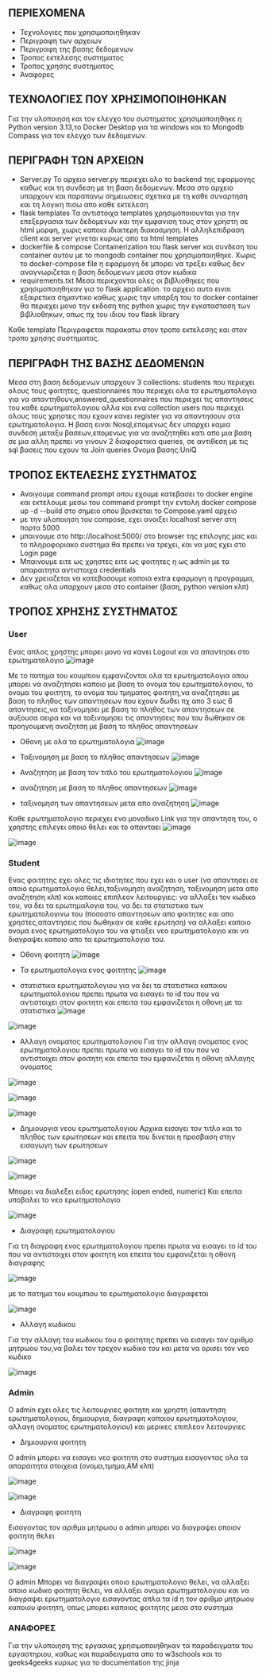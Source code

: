 
## ΠΕΡΙΕΧΟΜΕΝΑ
* Τεχνολογιες που χρησιμοποιηθηκαν
* Περιγραφη των αρχειων
* Περιγραφη της βασης δεδομενων
* Τροπος εκτελεσης συστηματος
* Τροπος χρησης συστηματος
* Αναφορες

## ΤΕΧΝΟΛΟΓΙΕΣ ΠΟΥ ΧΡΗΣΙΜΟΠΟΙΗΘΗΚΑΝ
Για την υλοποιηση και τον ελεγχο του συστηματος χρησιμοποιηθηκε η Python version 3.13,το Docker Desktop για τα windows και το Mongodb Compass για τον ελεγχο των δεδομενων.

## ΠΕΡΙΓΡΑΦΗ ΤΩΝ ΑΡΧΕΙΩΝ
* Server.py
  Το αρχειο server.py περιεχει ολο το backend της εφαρμογης καθως και τη συνδεση με τη βαση δεδομενων. Μεσα στο αρχειο υπαρχουν και παραπανω σημειωσεις σχετικα με τη καθε συναρτηση και τη λογικη πισω απο καθε εκτελεση
* flask templates
  Τα αντιστοιχα templates χρησιμοποιουνται για την επεξεργασια των δεδομενων και την εμφανιση τους στον χρηστη σε html μορφη, χωρις καποια ιδιαιτερη διακοσμηση. Η αλληλεπιδραση client και server γινεται κυριως απο τα html templates
* dockerfile & compose
  Containerization του flask server και συνδεση του container αυτου με το mongodb container που χρησιμοποιηθηκε. Χωρις το docker-compose file η εφαρμογη δε μπορει να τρεξει καθως δεν αναγνωριζεται η βαση δεδομενων μεσα στον κωδικα
* requirements.txt
  Μεσα περιεχονται ολες οι βιβλιοθηκες που χρησιμοποιηθηκαν για το flask application. το αρχειο αυτο ειναι εξαιρετικα σημαντικο καθως χωρις την υπαρξη του το docker container θα περιεχει μονο την εκδοση της python χωρις την εγκατασταση των βιβλιοθηκων, οπως πχ του ιδιου του flask library

Καθε template Περιγραφεται παρακατω στον τροπο εκτελεσης και στον τροπο χρησης συστηματος.


## ΠΕΡΙΓΡΑΦΗ ΤΗΣ ΒΑΣΗΣ ΔΕΔΟΜΕΝΩΝ
Μεσα στη βαση δεδομενων υπαρχουν 3 collections: students που περιεχει ολους τους φοιτητες, questionnaires που περιεχει ολα τα ερωτηματολογια για να απαντηθουν,answered_questionnaires που περιεχει τις απαντησεις του καθε ερωτηματολογιου αλλα και ενα collection users που περιεχει ολους τους χρηστες που εχουν κανει register για να απαντησουν στα ερωτηματολογια. Η βαση ειναι Nosql,επομενως δεν υπαρχει καμια συνδεση μεταξυ βασεων,επομενως για να αναζητηθει κατι απο μια βαση σε μια αλλη πρεπει να γινουν 2 διαφορετικα queries, σε αντιθεση με τις sql βασεις που εχουν τα Join queries
Ονομα βασης:UniQ

## ΤΡΟΠΟΣ ΕΚΤΕΛΕΣΗΣ ΣΥΣΤΗΜΑΤΟΣ
* Ανοιγουμε command prompt οπου εχουμε κατεβασει το docker engine και εκτελουμε μεσω του command prompt την εντολη docker compose up -d --build στο σημειο οπου βρισκεται το Compose.yaml αρχειο
* με την υλοποιηση του compose, εχει ανοιξει localhost server στη πορτα 5000
* μπαινουμε στο http://localhost:5000/ στο browser της επιλογης μας και το πληροφοριακο συστημα θα πρεπει να τρεχει, και να μας εχει στο Login page
* Μπαινουμε ειτε ως χρηστες ειτε ως φοιτητες η ως admin με τα απαραιτητα αντιστοιχα credentials
* Δεν χρειαζεται να κατεβασουμε καποια extra εφαρμογη η προγραμμα, καθως ολα υπαρχουν μεσα στο container (βαση, python version κλπ)

## ΤΡΟΠΟΣ ΧΡΗΣΗΣ ΣΥΣΤΗΜΑΤΟΣ

### User
Ενας απλος χρηστης μπορει μονο να κανει Logout και να απαντησει στο ερωτηματολογιο
![image](https://github.com/user-attachments/assets/d545ca20-a4f1-4b62-9132-41eff69d763e)


Με το πατημα του κουμπιου εμφανιζονται ολα τα ερωτηματολογια οπου μπορει να αναζητησει καποιο με βαση το ονομα του ερωτηματολογιου, το ονομα του φοιτητη, το ονομα του τμηματος φοιτητη,να αναζητησει με βαση το πληθος των απαντησεων που εχουν δωθει πχ απο 3 εως 6 απαντησεις,να ταξινομησει με βαση το πληθος των απαντησεων σε αυξουσα σειρα και να ταξινομησει τις απαντησεις που του δωθηκαν σε προηγουμενη αναζητση με βαση το πληθος απαντησεων

* Οθονη με ολα τα ερωτηματολογια
 ![image](https://github.com/user-attachments/assets/7e723ba6-15c7-4fc7-89ee-bd486351f57a)

* Ταξινομηση με βαση το πληθος απαντησεων 
![image](https://github.com/user-attachments/assets/0740ebe8-3c1b-45fe-a7f0-5287faf80125)

* Αναζητηση με βαση τον τιτλο του ερωτηματολογιου
![image](https://github.com/user-attachments/assets/43b9fc64-53e7-48ce-931f-53402d029f75)

* αναζητηση με βαση το πληθος απαντησεων
![image](https://github.com/user-attachments/assets/30739ab2-87f0-43bd-8ecb-252e2dcc9d00)

* ταξινομηση των απαντησεων μετα απο αναζητηση
![image](https://github.com/user-attachments/assets/dcbecfc6-3fa7-4e27-a299-70e57f6c3c82)

Καθε ερωτηματολογιο περιεχει ενα μοναδικο Link για την απαντηση του, ο χρηστης επιλεγει οποιο θελει και το απανταει
![image](https://github.com/user-attachments/assets/a0d78c3a-6a6f-4ba2-92b7-104e4cc5c14c)

![image](https://github.com/user-attachments/assets/b1c75c22-410b-4e8f-a2b4-68c7b783210e)

### Student 
Ενας φοιτητης εχει ολες τις ιδιοτητες που εχει και ο user (να απαντησει σε οποιο ερωτηματολογιο θελει,ταξινομηση αναζητηση, ταξινομηση μετα απο αναζητηση κλπ) και καποιες επιπλεον λειτουργιες:
να αλλαξει τον κωδικο του, να δει τα ερωτημαλογια του, να δει τα στατιστικα των ερωτηματολογινω του (ποσοστο απαντησεων απο φοιτητες και απο χρηστες,απαντησεις που δωθηκαν σε καθε ερωτηση) να αλλαξει καποιο ονομα ενος ερωτηματολογιο του να φτιαξει νεο ερωτηματολογιο και να διαγραψει καποιο απο τα ερωτηματολογια του.

* Οθονη φοιτητη
![image](https://github.com/user-attachments/assets/cb21cdc8-44cb-44d2-8ad0-084dd253f824)

* Τα ερωτηματολογια ενος φοιτητης
![image](https://github.com/user-attachments/assets/6807c03b-89d9-4c14-b800-5941d17ca0e9)

* στατιστικα ερωτηματολογιου
για να δει τα στατιστικα καποιου ερωτηματολογιου πρεπει πρωτα να εισαγει το id του που να αντιστοιχει στον φοιτητη και επειτα του εμφανιζεται η οθονη με τα στατιστικα
![image](https://github.com/user-attachments/assets/c154dc0f-cee4-4c8f-81c0-93dd0f61137b)

![image](https://github.com/user-attachments/assets/b4fd7697-1311-4cf9-b987-fc6c0d2e8417)

* Αλλαγη ονοματος ερωτηματολογιου
Για την αλλαγη ονοματος ενος ερωτηματολογιου πρεπει πρωτα να εισαγει το id του που να αντιστοιχει στον φοιτητη και επειτα του εμφανιζεται η οθονη αλλαγης ονοματος

![image](https://github.com/user-attachments/assets/1ec36b81-b880-4319-a250-90303637340c)

![image](https://github.com/user-attachments/assets/3b794e40-dd1d-445c-b488-df488112eed7)

![image](https://github.com/user-attachments/assets/2170d710-ec54-483e-99e3-0e75330e5f77)

* Δημιουργια νεου ερωτηματολογιου
Αρχικα εισαγει τον τιτλο και το πληθος των ερωτησεων και επειτα του δινεται η προσβαση στην εισαγωγη των ερωτησεων

![image](https://github.com/user-attachments/assets/27574233-c5f7-474b-86e8-c42a1946bdad)

![image](https://github.com/user-attachments/assets/68cd36c7-b10c-421d-bfe0-8d79f550e9d8)

Μπορει να διαλεξει ειδος ερωτησης (open ended, numeric) Και επειτα υποβαλει το νεο ερωτηματολογιο

![image](https://github.com/user-attachments/assets/5ebee3fa-afeb-476e-88df-9ef206b63f6d)

* Διαγραφη ερωτηματολογιου

Για τη διαγραφη ενος ερωτηματολογιου πρεπει πρωτα να εισαγει το id του που να αντιστοιχει στον φοιτητη και επειτα του εμφανιζεται η οθονη διαγραφης

![image](https://github.com/user-attachments/assets/7485a159-844c-48d3-8eab-870261954ff0)

με το πατημα του κουμπιου το ερωτηματολογιο διαγραφεται

![image](https://github.com/user-attachments/assets/edf3b219-9f00-4474-b3e6-967baa1a13f1)

* Αλλαγη κωδικου

Για την αλλαγη του κωδικου του ο φοιτητης πρεπει να εισαγει τον αριθμο μητρωου του,να βαλει τον τρεχον κωδικο του και μετα να ορισει τον νεο κωδικο

![image](https://github.com/user-attachments/assets/a6a583ed-26c3-4f06-b9bb-728f5dc90d70)


### Admin

O admin εχει ολες τις λειτουργιες φοιτητη και χρηστη (απαντηση ερωτηματολογιου, δημιουργια, διαγραφη καποιου ερωτηματολογιου, αλλαγη ονοματος ερωτηματολογιου) και μερικες επιπλεον λειτουργιες

* Δημιουργια φοιτητη

Ο admin μπορει να εισαγει νεο φοιτητη στο συστημα εισαγοντας ολα τα απαραιτητα στοιχεια (ονομα,τμημα,ΑΜ κλπ)

![image](https://github.com/user-attachments/assets/4714c5fa-7a7f-414b-b677-6adb1579e821)

![image](https://github.com/user-attachments/assets/e1371630-185a-4c31-bb51-55102f19702f)

* Διαγραφη φοιτητη

Εισαγοντας τον αριθμο μητρωου ο admin μπορει να διαγραψει οποιον φοιτητη θελει

![image](https://github.com/user-attachments/assets/bb657f0d-0597-47b5-8ab9-79a21325f2dc)


![image](https://github.com/user-attachments/assets/95e0cf98-5408-434c-a422-e33dceb5ce35)


Ο admin Μπορει να διαγραψει οποιο ερωτηματολογιο θελει, να αλλαξει οποιο κωδικο φοιτητη θελει, να αλλαξει ονομα ερωτηματολογιου και να διαγραψει ερωτηματολογιο εισαγοντας απλα τα id η τον αριθμο μητρωου καποιου φοιτητη, οπως μπορει καποιος φοιτητης μεσα στο συστημα




### ΑΝΑΦΟΡΕΣ
Για την υλοποιηση της εργασιας χρησιμοποιηθηκαν τα παραδειγματα του εργαστηριου, καθως και παραδειγματα απο το w3schools και το geeks4geeks κυριως για το documentation της jinja







 
